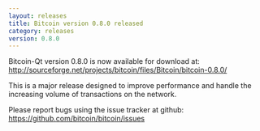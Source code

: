 ```yaml
---
layout: releases
title: Bitcoin version 0.8.0 released
category: releases
version: 0.8.0
---
```

Bitcoin-Qt version 0.8.0 is now available for download at:
<http://sourceforge.net/projects/bitcoin/files/Bitcoin/bitcoin-0.8.0/>

This is a major release designed to improve performance and handle the
increasing volume of transactions on the network.

Please report bugs using the issue tracker at github:
<https://github.com/bitcoin/bitcoin/issues>

